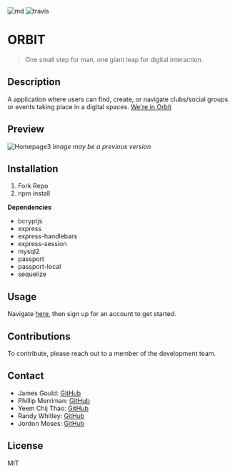 ![md](https://img.shields.io/badge/license-MIT&nbsp;License-success) ![travis](https://travis-ci.com/nobleburgundy/orbit.svg?branch=main)

# ORBIT # 
> One small step for man, one giant leap for digital interaction.

## Description ##
A application where users can find, create, or navigate clubs/social groups or events taking place in a digital spaces. 
[We're in Orbit](https://wereinorbit.herokuapp.com/)
## Preview ##
![Homepage3](https://user-images.githubusercontent.com/70240665/105425243-968c3280-5c0e-11eb-94ae-02c374bb5148.png)
*Image may be a previous version*


## Installation ##
1. Fork Repo
2. npm install

**Dependencies**
- bcryptjs
- express
- express-handlebars
- express-session
- mysql2
- passport
- passport-local
- sequelize

## Usage ##
Navigate [here](https://wereinorbit.herokuapp.com/), then sign up for an account to get started.


## Contributions ##
To contribute, please reach out to a member of the development team.

## Contact ##
- James Gould: [GitHub](https://github.com/nobleburgundy)
- Phillip Merriman: [GitHub](https://github.com/phillipmerriman)
- Yeem Chij Thao: [GitHub](https://github.com/ycthao)
- Randy Whitley: [GitHub](https://github.com/randyWhitley)
- Jordon Moses: [GitHub](https://github.com/UrkelX)

## License ##
MIT
